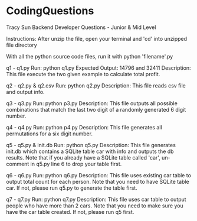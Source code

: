 # CodingQuestions
Tracy Sun
Backend Developer Questions - Junior & Mid Level

Instructions:
After unzip the file, open your terminal and 'cd' into unzipped file directory

With all the python source code files, run it with python 'filename'.py

 q1 - q1.py
 Run: python q1.py
 Expected Output: 14796 and 32411
 Description: This file execute the two given example to calculate total profit.

 q2 - q2.py & q2.csv
 Run: python q2.py
 Description: This file reads csv file and output info.

 q3 - q3.py
 Run: python p3.py
 Description: This file outputs all possible combinations that match the last two digit of a randomly generated 6 digit number.

 q4 - q4.py
 Run: python p4.py
 Description: This file generates all permutations for a six digit number.

 q5 - q5.py & init.db
 Run: python q5.py
 Description: This file generates init.db which contains a SQLite table car with info and outputs the db results.
 Note that if you already have a SQLite table called 'car', un-comment in q5.py line 6 to drop your table first.

 q6 - q6.py
 Run: python q6.py
 Description: This file uses existing car table to output total count for each person.
 Note that you need to have SQLite table car. If not, please run q5.py to generate the table first.

 q7 - q7.py
 Run: python q7.py
 Description: This file uses car table to output people who have more than 2 cars.
 Note that you need to make sure you have the car table created. If not, please run q5 first.
